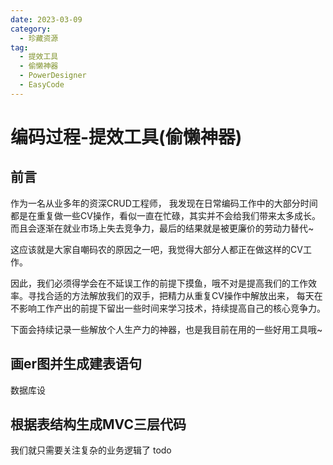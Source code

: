 ```yaml
---
date: 2023-03-09
category:
  - 珍藏资源
tag:
  - 提效工具
  - 偷懒神器
  - PowerDesigner
  - EasyCode
---
```


# 编码过程-提效工具(偷懒神器)
## 前言
作为一名从业多年的资深CRUD工程师， 我发现在日常编码工作中的大部分时间都是在重复做一些CV操作，看似一直在忙碌，其实并不会给我们带来太多成长。
而且会逐渐在就业市场上失去竞争力，最后的结果就是被更廉价的劳动力替代~  

这应该就是大家自嘲码农的原因之一吧，我觉得大部分人都正在做这样的CV工作。

因此，我们必须得学会在不延误工作的前提下摸鱼，哦不对是提高我们的工作效率。寻找合适的方法解放我们的双手，把精力从重复CV操作中解放出来，
每天在不影响工作产出的前提下留出一些时间来学习技术，持续提高自己的核心竞争力。

下面会持续记录一些解放个人生产力的神器，也是我目前在用的一些好用工具哦~
## 画er图并生成建表语句
数据库设

## 根据表结构生成MVC三层代码
我们就只需要关注复杂的业务逻辑了
todo

